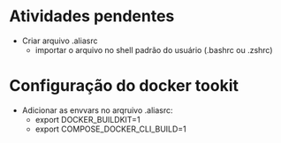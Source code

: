# Atividades pendentes

* Criar arquivo .aliasrc
    * importar o arquivo no shell padrão do usuário (.bashrc ou .zshrc)

# Configuração do docker tookit
* Adicionar as envvars no arqruivo .aliasrc:
    * export DOCKER_BUILDKIT=1
    * export COMPOSE_DOCKER_CLI_BUILD=1
